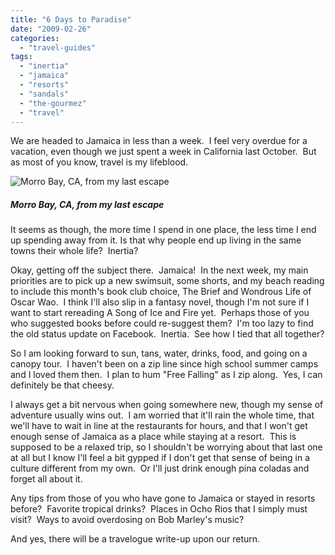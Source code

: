 ```yaml
---
title: "6 Days to Paradise"
date: "2009-02-26"
categories: 
  - "travel-guides"
tags: 
  - "inertia"
  - "jamaica"
  - "resorts"
  - "sandals"
  - "the-gourmez"
  - "travel"
---
```


We are headed to Jamaica in less than a week.  I feel very overdue for a vacation, even though we just spent a week in California last October.  But as most of you know, travel is my lifeblood.

![Morro Bay, CA, from my last escape](http://www.rebeccagomezfarrell.com/wp-content/uploads/2009/02/october-08-236-300x200.jpg "october-08-236")

##### _Morro Bay, CA, from my last escape_

It seems as though, the more time I spend in one place, the less time I end up spending away from it. Is that why people end up living in the same towns their whole life?  Inertia?

Okay, getting off the subject there.  Jamaica!  In the next week, my main priorities are to pick up a new swimsuit, some shorts, and my beach reading to include this month's book club choice, The Brief and Wondrous Life of Oscar Wao.  I think I'll also slip in a fantasy novel, though I'm not sure if I want to start rereading A Song of Ice and Fire yet.  Perhaps those of you who suggested books before could re-suggest them?  I'm too lazy to find the old status update on Facebook.  Inertia.  See how I tied that all together?

So I am looking forward to sun, tans, water, drinks, food, and going on a canopy tour.  I haven't been on a zip line since high school summer camps and I loved them then.  I plan to hum "Free Falling" as I zip along.  Yes, I can definitely be that cheesy.

I always get a bit nervous when going somewhere new, though my sense of adventure usually wins out.  I am worried that it'll rain the whole time, that we'll have to wait in line at the restaurants for hours, and that I won't get enough sense of Jamaica as a place while staying at a resort.  This is supposed to be a relaxed trip, so I shouldn't be worrying about that last one at all but I know I'll feel a bit gypped if I don't get that sense of being in a culture different from my own.  Or I'll just drink enough pina coladas and forget all about it.

Any tips from those of you who have gone to Jamaica or stayed in resorts before?  Favorite tropical drinks?  Places in Ocho Rios that I simply must visit?  Ways to avoid overdosing on Bob Marley's music?

And yes, there will be a travelogue write-up upon our return.
